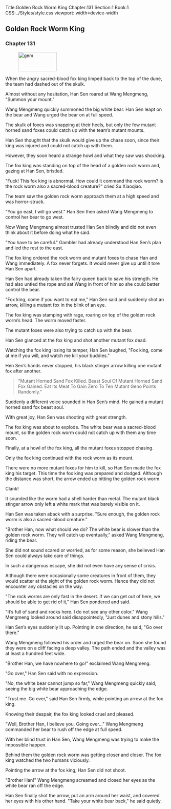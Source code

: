 Title:Golden Rock Worm King 
Chapter:131 
Section:1 
Book:1 
CSS:../Styles/style.css 
viewport: width=device-width
  
## Golden Rock Worm King
### Chapter 131 
<figure>
	<img src="../Images/gem.gif" alt="gem" id="gem" width="120" height="60" />
</figure>
  

  
  When the angry sacred-blood fox king limped back to the top of the dune, the team had dashed out of the skulk.

Almost without any hesitation, Han Sen roared at Wang Mengmeng, "Summon your mount."

Wang Mengmeng quickly summoned the big white bear. Han Sen leapt on the bear and Wang urged the bear on at full speed.

The skulk of foxes was snapping at their heels, but only the few mutant horned sand foxes could catch up with the team’s mutant mounts.

Han Sen thought that the skulk would give up the chase soon, since their king was injured and could not catch up with them.

However, they soon heard a strange howl and what they saw was shocking.

The fox king was standing on top of the head of a golden rock worm and, gazing at Han Sen, bristled.

"Fuck! This fox king is abnormal. How could it command the rock worm? Is the rock worm also a sacred-blood creature?" cried Su Xiaoqiao.

The team saw the golden rock worm approach them at a high speed and was horror-struck.

"You go east, I will go west." Han Sen then asked Wang Mengmeng to control her bear to go west.

Now Wang Mengmeng almost trusted Han Sen blindly and did not even think about it before doing what he said.

"You have to be careful." Gambler had already understood Han Sen’s plan and led the rest to the east.

The fox king ordered the rock worm and mutant foxes to chase Han and Wang immediately. A fox never forgets. It would never give up until it tore Han Sen apart.

Han Sen had already taken the fairy queen back to save his strength. He had also untied the rope and sat Wang in front of him so she could better control the bear.

"Fox king, come if you want to eat me," Han Sen said and suddenly shot an arrow, killing a mutant fox in the blink of an eye.

The fox king was stamping with rage, roaring on top of the golden rock worm’s head. The worm moved faster.

The mutant foxes were also trying to catch up with the bear.

Han Sen glanced at the fox king and shot another mutant fox dead.

Watching the fox king losing its temper, Han Sen laughed, "Fox king, come at me if you will, and watch me kill your buddies."

Hen Sen’s hands never stopped, his black stinger arrow killing one mutant fox after another.

> "Mutant Horned Sand Fox Killed. Beast Soul Of Mutant Horned Sand Fox Gained. Eat Its Meat To Gain Zero To Ten Mutant Geno Points Randomly."

Suddenly a different voice sounded in Han Sen’s mind. He gained a mutant horned sand fox beast soul.

With great joy, Han Sen was shooting with great strength.

The fox king was about to explode. The white bear was a sacred-blood mount, so the golden rock worm could not catch up with them any time soon.

Finally, at a howl of the fox king, all the mutant foxes stopped chasing.

Only the fox king continued with the rock worm as its mount.

There were no more mutant foxes for him to kill, so Han Sen made the fox king his target. This time the fox king was prepared and dodged. Although the distance was short, the arrow ended up hitting the golden rock worm.

Clank!

It sounded like the worm had a shell harder than metal. The mutant black stinger arrow only left a white mark that was barely visible on it.

Han Sen was taken aback with a surprise. "Sure enough, the golden rock worm is also a sacred-blood creature."

"Brother Han, now what should we do? The white bear is slower than the golden rock worm. They will catch up eventually," asked Wang Mengmeng, riding the bear.

She did not sound scared or worried, as for some reason, she believed Han Sen could always take care of things.

In such a dangerous escape, she did not even have any sense of crisis.

Although there were occasionally some creatures in front of them, they would scatter at the sight of the golden rock worm. Hence they did not encounter any obstacles on the way.

"The rock worms are only fast in the desert. If we can get out of here, we should be able to get rid of it," Han Sen pondered and said.

"It’s full of sand and rocks here. I do not see any other color." Wang Mengmeng looked around said disappointedly, "Just dunes and stony hills."

Han Sen’s eyes suddenly lit up. Pointing in one direction, he said, "Go over there."

Wang Mengmeng followed his order and urged the bear on. Soon she found they were on a cliff facing a deep valley. The path ended and the valley was at least a hundred feet wide.

"Brother Han, we have nowhere to go!" exclaimed Wang Mengmeng.

"Go over," Han Sen said with no expression.

"No, the white bear cannot jump so far," Wang Mengmeng quickly said, seeing the big white bear approaching the edge.

"Trust me. Go over," said Han Sen firmly, while pointing an arrow at the fox king.

Knowing their despair, the fox king looked cruel and pleased.

"Well, Brother Han, I believe you. Going over..." Wang Mengmeng commanded her bear to rush off the edge at full speed.

With her blind trust in Han Sen, Wang Mengmeng was trying to make the impossible happen.

Behind them the golden rock worm was getting closer and closer. The fox king watched the two humans viciously.

Pointing the arrow at the fox king, Han Sen did not shoot.

"Brother Han!" Wang Mengmeng screamed and closed her eyes as the white bear ran off the edge.

Han Sen finally shot the arrow, put an arm around her waist, and covered her eyes with his other hand. "Take your white bear back," he said quietly.
